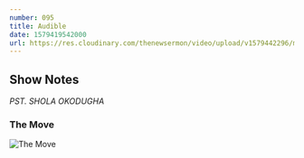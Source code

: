 ```yaml
---
number: 095
title: Audible
date: 1579419542000
url: https://res.cloudinary.com/thenewsermon/video/upload/v1579442296/messages/Audible_._Pst_._Shola_Okodugha.mp3
---
```


## Show Notes
_PST. SHOLA OKODUGHA_

### The Move

![The Move](https://res.cloudinary.com/thenewsermon/image/upload/v1579441923/sermon%20display%20pictures/Audible_2020.jpg)